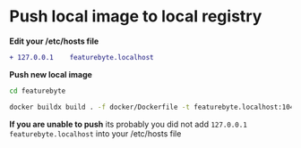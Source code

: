 # Push local image to local registry

**Edit your /etc/hosts file**

```diff
+ 127.0.0.1    featurebyte.localhost
```

**Push new local image**
```bash
cd featurebyte

docker buildx build . -f docker/Dockerfile -t featurebyte.localhost:10443/featurebyte-server:latest --push
```

**If you are unable to push** its probably you did not add `127.0.0.1    featurebyte.localhost` into your /etc/hosts file


